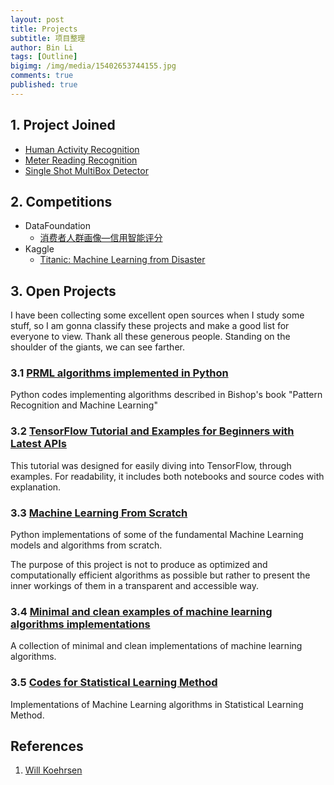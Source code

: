 ```yaml
---
layout: post
title: Projects
subtitle: 项目整理
author: Bin Li
tags: [Outline]
bigimg: /img/media/15402653744155.jpg
comments: true
published: true
---
```


## 1. Project Joined
* [Human Activity Recognition](https://binlidaily.github.io/2019-01-03-LSTM-Human-Activity-Recognition/)
* [Meter Reading Recognition](https://binlidaily.github.io/2019-01-20-meter-reading-recognition/)
* [Single Shot MultiBox Detector](https://binlidaily.github.io/2018-09-29-single-shot-multibox-detector/)

## 2. Competitions
* DataFoundation
    * [消费者人群画像—信用智能评分](https://binlidaily.github.io/2019-02-11-DF2019-%E6%B6%88%E8%B4%B9%E8%80%85%E4%BA%BA%E7%BE%A4%E7%94%BB%E5%83%8F-%E4%BF%A1%E7%94%A8%E6%99%BA%E8%83%BD%E8%AF%84%E5%88%86/)
* Kaggle
    * [Titanic: Machine Learning from Disaster](https://binlidaily.github.io/2018-08-30-kaggle-titanic/)

## 3. Open Projects
I have been collecting some excellent open sources when I study some stuff, so I am gonna classify these projects and make a good list for everyone to view. Thank all these generous people. Standing on the shoulder of the giants, we can see farther.

### 3.1 [PRML algorithms implemented in Python](https://github.com//ctgk/PRML)

Python codes implementing algorithms described in Bishop's book "Pattern Recognition and Machine Learning"

### 3.2 [TensorFlow Tutorial and Examples for Beginners with Latest APIs ](https://github.com/aymericdamien/TensorFlow-Examples)

This tutorial was designed for easily diving into TensorFlow, through examples. For readability, it includes both notebooks and source codes with explanation.

### 3.3 [Machine Learning From Scratch](https://github.com/eriklindernoren/ML-From-Scratch)

Python implementations of some of the fundamental Machine Learning models and algorithms from scratch.

The purpose of this project is not to produce as optimized and computationally efficient algorithms as possible but rather to present the inner workings of them in a transparent and accessible way.

### 3.4 [Minimal and clean examples of machine learning algorithms implementations](https://github.com/rushter/MLAlgorithms)

A collection of minimal and clean implementations of machine learning algorithms.

### 3.5 [Codes for Statistical Learning Method](https://github.com/WenDesi/lihang_book_algorithm)

Implementations of Machine Learning algorithms in Statistical Learning Method.

## References
1. [Will Koehrsen](https://willk.online/projects/)